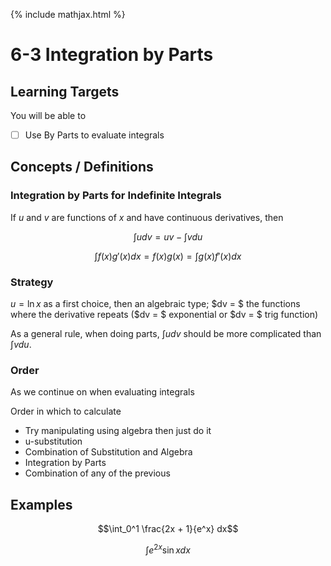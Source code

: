 {% include mathjax.html %}

# 6-3 Integration by Parts

## Learning Targets

You will be able to
- [ ] Use By Parts to evaluate integrals

## Concepts / Definitions

### Integration by Parts for Indefinite Integrals

If $u$ and $v$ are functions of $x$ and have continuous derivatives, then

$$\int udv = uv - \int vdu$$

$$\int f(x)g'(x)dx = f(x)g(x) = \int g(x)f'(x)dx$$

### Strategy

$u = \ln x$ as a first choice, then an algebraic type;
$dv = $ the functions where the derivative repeats ($dv = $ exponential or $dv = $ trig function)

As a general rule, when doing parts, $\int udv$ should be more complicated than $\int vdu$.

### Order

As we continue on when evaluating integrals

Order in which to calculate

- Try manipulating using algebra then just do it
- u-substitution
- Combination of Substitution and Algebra
- Integration by Parts
- Combination of any of the previous

## Examples

$$\int_0^1 \frac{2x + 1}{e^x} dx$$

$$\int e^{2x} \sin x dx$$

